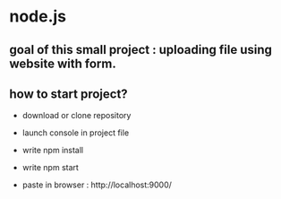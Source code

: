 # node.js

## goal of this small project : uploading file using website with form.

## how to start project?

* download or clone repository

* launch console in project file

* write npm install

* write npm start

* paste in browser : http://localhost:9000/
